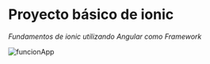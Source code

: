 # Proyecto básico de ionic
_Fundamentos de ionic utilizando Angular como Framework_

![funcionApp](http://g.recordit.co/G4EbshPGcO.gif)
